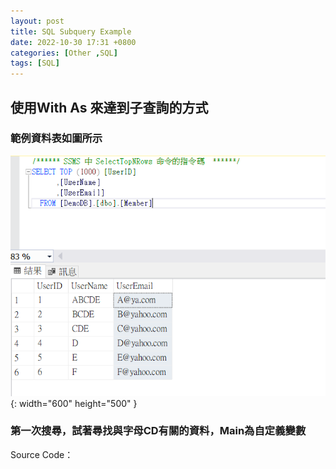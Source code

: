 ```yaml
---
layout: post
title: SQL Subquery Example
date: 2022-10-30 17:31 +0800
categories: [Other ,SQL]
tags: [SQL]
---
```

## 使用With As 來達到子查詢的方式  
### 範例資料表如圖所示  
![Desktop View](/assets/img/2022-10-30-sql-subquery-example/1.png){: width="600" height="500" }  

### 第一次搜尋，試著尋找與字母CD有關的資料，Main為自定義變數
Source Code：
<script  type='text/javascript' src=''>

      with Main as
      (
      SELECT TOP (1000) [UserID]
            ,[UserName]
            ,[UserEmail]
        FROM [DemoDB].[dbo].[Member]
        where UserName like '%CD%'
      ) select * FROM Main



![Desktop View](/assets/img/2022-10-30-sql-subquery-example/2.png){: width="600" height="500" }

### 第二次搜尋，從上回搜尋的結果資料當中，繼續搜尋與字母A有關的資料
Source Code：
<script  type='text/javascript' src=''>

      with Main as
      (
      SELECT TOP (1000) [UserID]
            ,[UserName]
            ,[UserEmail]
        FROM [DemoDB].[dbo].[Member]
        where UserName like '%CD%'
      ) select * FROM Main
      where UserName like '%A%'


![Desktop View](/assets/img/2022-10-30-sql-subquery-example/3.png){: width="600" height="500" }


## 使用Left join 來達到子查詢的方式  
Source Code：
<script  type='text/javascript' src=''>

    select   
	    [Member].[UserName]
	    [Main].[UserEmail]
    FROM [DemoDB].[dbo].[Member]
    Left join (
           SELECT TOP (1000) [UserID]
            ,[UserName]
            ,[UserEmail]
		    FROM [DemoDB].[dbo].[Member]
		    where UserName like '%CD%'
        ) AS Main on [Member].[UserName] = Main.[UserName]

## 在From中宣告變數,在進行查詢
Source Code：
<script  type='text/javascript' src=''>

    Select  aaa.Id from
    ( SELECT [id]  ,[name],[mac],[crdate]FROM [School].[dbo].[Device] )as aaa



## 建立Table指令
備註:這跟這篇文章無關,只是我想簡單放個指令而已
因為這樣我之後就能先在Excel擬好欄位名稱,就直接先快速建表,型態再到介面手動調整,這樣感覺比較有效率
<script  type='text/javascript' src=''>

    CREATE TABLE [dbo].[TableName](
	  ColName [varchar](50)  NULL,
  ) 

